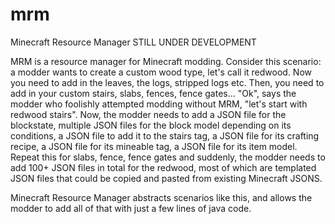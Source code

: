 # mrm
Minecraft Resource Manager STILL UNDER DEVELOPMENT

MRM is a resource manager for Minecraft modding. 
Consider this scenario: a modder wants to create a custom wood type, let's call it redwood. 
Now you need to add in the leaves, the logs, stripped logs etc. Then, you need to add in your custom stairs, slabs, fences, fence gates...
"Ok", says the modder who foolishly attempted modding without MRM, "let's start with redwood stairs". Now, the modder needs to add a JSON file for the blockstate, 
multiple JSON files for the block model depending on its conditions, a JSON file to add it to the stairs tag, a JSON file for its crafting recipe, a JSON file for its
mineable tag, a JSON file for its item model. Repeat this for slabs, fence, fence gates and suddenly, the modder needs to add 100+ JSON files in total for the redwood,
most of which are templated JSON files that could be copied and pasted from existing Minecraft JSONS.

Minecraft Resource Manager abstracts scenarios like this, and allows the modder to add all of that with just a few lines of java code.
